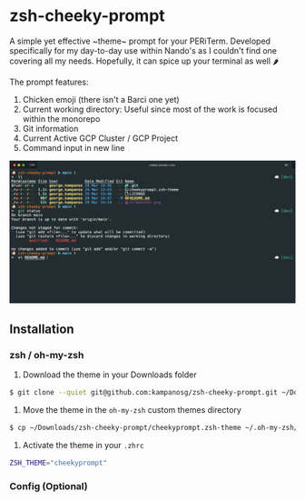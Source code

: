 # zsh-cheeky-prompt
A simple yet effective ~theme~ prompt for your PERiTerm. Developed specifically for my day-to-day use within Nando's as I couldn't find one covering all my needs. Hopefully, it can spice up your terminal as well 🌶️

The prompt features:
1. Chicken emoji (there isn't a Barci one yet)
1. Current working directory: Useful since most of the work is focused within the monorepo
1. Git information
1. Current Active GCP Cluster / GCP Project
1. Command input in new line

<p align="center">
    <img src="./screenshot.png" />
</p>

## Installation

### zsh / oh-my-zsh
1. Download the theme in your Downloads folder
```sh
$ git clone --quiet git@github.com:kampanosg/zsh-cheeky-prompt.git ~/Downloads

```
1. Move the theme in the `oh-my-zsh` custom themes directory
```sh
$ cp ~/Downloads/zsh-cheeky-prompt/cheekyprompt.zsh-theme ~/.oh-my-zsh/custom/themes
```

1. Activate the theme in your `.zhrc`
```sh
ZSH_THEME="cheekyprompt"
```

### Config (Optional)